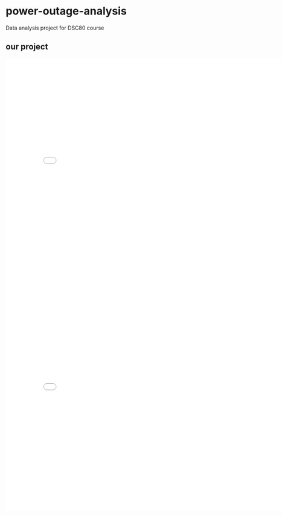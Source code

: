 # power-outage-analysis
Data analysis project for DSC80 course
## our project
<iframe src="assets/Year_plot.html" width=800 height=600 frameBorder=0></iframe>
<iframe src="assets/Climate_plot.html" width=800 height=600 frameBorder=0></iframe>
